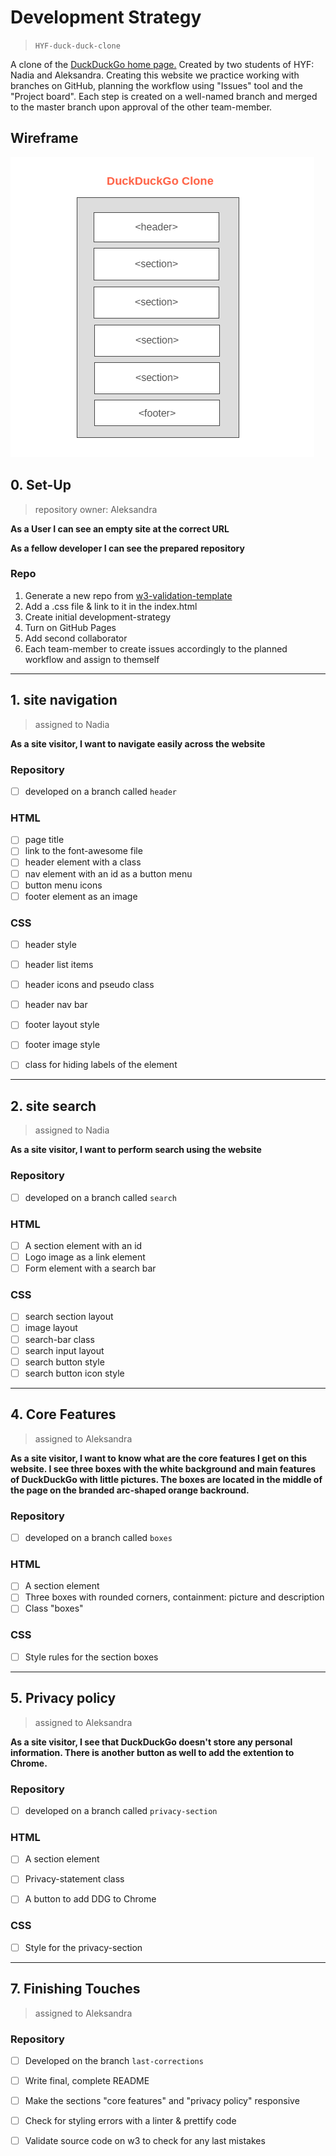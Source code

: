 # Development Strategy

> `HYF-duck-duck-clone`

A clone of the [DuckDuckGo home page.](duckduckgo.com) Created by two students of HYF: Nadia and Aleksandra. Creating this website we practice working with branches on GitHub, planning the workflow using "Issues" tool and the "Project board". Each step is created on a well-named branch and merged to the master branch upon approval of the other team-member. 

## Wireframe

![wireframe](/wireframe.png)

## 0. Set-Up

> repository owner: Aleksandra

__As a User I can see an empty site at the correct URL__

__As a fellow developer I can see the prepared repository__

### Repo

1. Generate a new repo from [w3-validation-template](https://github.com/hackyourfuturebelgium/w3-validation-template)
2. Add a .css file & link to it in the index.html
3. Create initial development-strategy
4. Turn on GitHub Pages
5. Add second collaborator
6. Each team-member to create issues accordingly to the planned workflow and assign to themself

---
 
 ## 1. site navigation 

> assigned to Nadia

__As a site visitor, I want to navigate easily across the website__

### Repository

- [ ] developed on a branch called `header`

### HTML

- [ ] page title
- [ ] link to the font-awesome file
- [ ] header element with a class
- [ ] nav element with an id as a button menu
- [ ] button menu icons
- [ ] footer element as an image

### CSS

- [ ] header style
- [ ] header list items
- [ ] header icons and pseudo class
- [ ] header nav bar
- [ ] footer layout style
- [ ] footer image style
- [ ] class for hiding labels of the element


---

## 2.  site search

> assigned to Nadia

__As a site visitor, I want to perform search using the website__

### Repository

- [ ] developed on a branch called `search`

### HTML

- [ ] A section element with an id
- [ ] Logo image as a link element
- [ ] Form element with a search bar

### CSS

- [ ] search section layout
- [ ] image layout
- [ ] search-bar class
- [ ] search input layout
- [ ] search button style
- [ ] search button icon style

---

<!-- ## 3. features

> assigned to Nadia

__As a site visitor, I want to learn more about the features of the company product__

### Repository

- [ ] developed on a branch called `features`

### HTML

- [ ] A section element with an id
- [ ] Heading and paragraphs element
- [ ] List element
- [ ] Form element
- [ ] Link element

### CSS

- [ ] features section layout
- [ ] list items layout
- [ ] search section layout
- [ ] link style
- [ ] button style

--- -->

## 4. Core Features

> assigned to Aleksandra

__As a site visitor, I want to know what are the core features I get on this website. I see three boxes with the white background and main features of DuckDuckGo with little pictures. The boxes are located in the middle of the page on the branded arc-shaped orange backround.__

### Repository

- [ ] developed on a branch called `boxes`

### HTML

- [ ] A section element
- [ ] Three boxes with rounded corners, containment: picture and description
- [ ] Class "boxes"

### CSS

- [ ] Style rules for the section boxes

---

## 5. Privacy policy

> assigned to Aleksandra

__As a site visitor, I see that DuckDuckGo doesn't store any personal information. There is another button as well to add the extention to Chrome.__

### Repository

- [ ] developed on a branch called `privacy-section`

### HTML

- [ ] A section element
- [ ] Privacy-statement class 
- [ ] A button to add DDG to Chrome


### CSS

- [ ] Style for the privacy-section

---

<!-- ## 6. Finishing Touches

> assigned to Nadia

### Repository

- [ ] Developed on the branch

- [ ] Write final, complete README
- [ ] Check for styling errors with a linter & prettify code
- [ ] Validate source code on w3 to check for any last mistakes
- [ ] Development-strategy -->

## 7. Finishing Touches

> assigned to Aleksandra 

### Repository

- [ ] Developed on the branch `last-corrections`

- [ ] Write final, complete README
- [ ] Make the sections "core features" and "privacy policy" responsive
- [ ] Check for styling errors with a linter & prettify code
- [ ] Validate source code on w3 to check for any last mistakes

